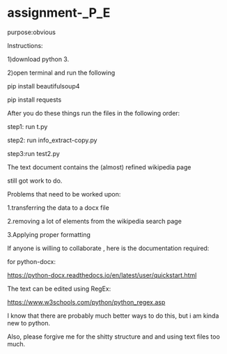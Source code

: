 # assignment-_P_E
purpose:obvious



Instructions:



1)download python 3.



2)open terminal and run the following



pip install beautifulsoup4



pip install requests

After you do these things run the files in the following order:

step1: run t.py

step2: run info_extract-copy.py

step3:run test2.py

The text document contains the (almost) refined wikipedia page

still got work to do.

Problems that need to be worked upon:

1.transferring  the data to a  docx file

2.removing a lot of elements from the wikipedia search page

3.Applying proper formatting

If anyone is willing to collaborate , here is the documentation required:

for python-docx:

https://python-docx.readthedocs.io/en/latest/user/quickstart.html

The text can be edited using RegEx:

https://www.w3schools.com/python/python_regex.asp


I know that there are probably much better ways to do this, but i am kinda new to python.

Also, please forgive me for the shitty structure and and using text files too much.



